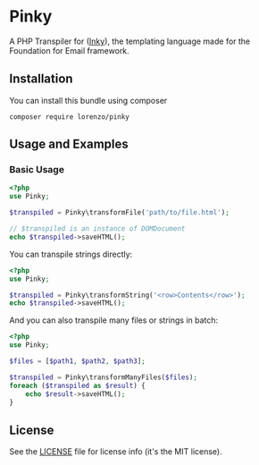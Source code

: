 # Pinky

A PHP Transpiler for ([Inky](https://github.com/foundation/inky)), the templating language made for the Foundation for Email framework.

## Installation

You can install this bundle using composer

    composer require lorenzo/pinky

## Usage and Examples

### Basic Usage

```php
<?php
use Pinky;

$transpiled = Pinky\transformFile('path/to/file.html');

// $transpiled is an instance of DOMDocument
echo $transpiled->saveHTML();
```

You can transpile strings directly:

```php
<?php
use Pinky;

$transpiled = Pinky\transformString('<row>Contents</row>');
echo $transpiled->saveHTML();
```

And you can also transpile many files or strings in batch:

```php
<?php
use Pinky;

$files = [$path1, $path2, $path3];

$transpiled = Pinky\transformManyFiles($files);
foreach ($transpiled as $result) {
    echo $result->saveHTML();
}
```

## License
See the [LICENSE](LICENSE) file for license info (it's the MIT license).

